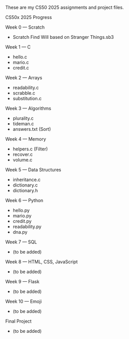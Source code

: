 These are my CS50 2025 assignments and project files. 

CS50x 2025 Progress

Week 0 — Scratch
- Scratch Find Will based on Stranger Things.sb3

Week 1 — C
- hello.c
- mario.c
- credit.c

Week 2 — Arrays
- readability.c
- scrabble.c
- substitution.c

Week 3 — Algorithms
- plurality.c
- tideman.c
- answers.txt (Sort)

Week 4 — Memory
- helpers.c (Filter)
- recover.c
- volume.c

Week 5 — Data Structures
- inheritance.c
- dictionary.c
- dictionary.h

Week 6 — Python
- hello.py
- mario.py
- credit.py
- readability.py
- dna.py

Week 7 — SQL
- (to be added)

Week 8 — HTML, CSS, JavaScript
- (to be added)

Week 9 — Flask
- (to be added)

Week 10 — Emoji
- (to be added)

Final Project
- (to be added)
